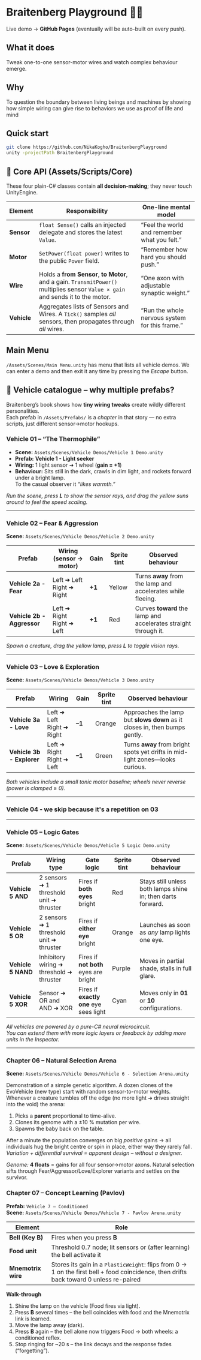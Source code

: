 # Braitenberg Playground 🧩🚗

Live demo → **GitHub Pages** (eventually will be auto-built on every push).

## What it does
Tweak one-to-one sensor-motor wires and watch complex behaviour emerge.

## Why
To question the boundary between living beings and machines by showing how simple wiring can give rise to behaviors we use as proof of life and mind

## Quick start
```bash
git clone https://github.com/NikaKogho/BraitenbergPlayground
unity -projectPath BraitenbergPlayground
```

## 🧠 Core API (Assets/Scripts/Core)

These four plain-C# classes contain **all decision-making**; they never touch UnityEngine.

| Element | Responsibility | One-line mental model |
|---------|----------------|-----------------------|
| **Sensor** | `float Sense()` calls an injected delegate and stores the latest `Value`. | “Feel the world and remember what you felt.” |
| **Motor** | `SetPower(float power)` writes to the public `Power` field. | “Remember how hard you should push.” |
| **Wire** | Holds a **from Sensor**, **to Motor**, and a gain. `TransmitPower()` multiplies sensor `Value × gain` and sends it to the motor. | “One axon with adjustable synaptic weight.” |
| **Vehicle** | Aggregates lists of Sensors and Wires. A `Tick()` samples *all* sensors, then propagates through *all* wires. | “Run the whole nervous system for this frame.” |

## Main Menu
`/Assets/Scenes/Main Menu.unity` has menu that lists all vehicle demos.
We can enter a demo and then exit it any time by pressing the *Escape* button.

## 🚗 Vehicle catalogue – why multiple prefabs?

Braitenberg’s book shows how **tiny wiring tweaks** create wildly different personalities.  
Each prefab in `/Assets/Prefabs/` is a *chapter* in that story — no extra scripts, just different sensor→motor hookups.

### Vehicle 01 – “The Thermophile”
* **Scene:** `Assets/Scenes/Vehicle Demos/Vehicle 1 Demo.unity`
* **Prefab:** **Vehicle 1 - Light seeker**
* **Wiring:** 1 light sensor ➜ 1 wheel (**gain = +1**)
* **Behaviour:** Sits still in the dark, crawls in dim light, and rockets forward under a bright lamp.  
  To the casual observer it *“likes warmth.”*

_Run the scene, press **L** to show the sensor rays, and drag the yellow suns around to feel the speed scaling._

---

### Vehicle 02 – Fear & Aggression  
**Scene:** `Assets/Scenes/Vehicle Demos/Vehicle 2 Demo.unity`

| Prefab | Wiring (sensor → motor) | Gain | Sprite tint | Observed behaviour |
|--------|-------------------------|------|-------------|--------------------|
| **Vehicle 2a - Fear** | Left ➜ Left<br>Right ➜ Right | **+1** | Yellow | Turns **away** from the lamp and accelerates while fleeing. |
| **Vehicle 2b - Aggressor** | Left ➜ Right<br>Right ➜ Left | **+1** | Red | Curves **toward** the lamp and accelerates straight through it. |

*Spawn a creature, drag the yellow lamp, press **L** to toggle vision rays.*

---

### Vehicle 03 – Love & Exploration  
**Scene:** `Assets/Scenes/Vehicle Demos/Vehicle 3 Demo.unity`

| Prefab | Wiring | Gain | Sprite tint | Observed behaviour |
|--------|--------|------|-------------|--------------------|
| **Vehicle 3a - Love** | Left ➜ Left<br>Right ➜ Right | **–1** | Orange | Approaches the lamp but **slows down** as it closes in, then bumps gently. |
| **Vehicle 3b - Explorer** | Left ➜ Right<br>Right ➜ Left | **–1** | Green | Turns **away** from bright spots yet drifts in mid-light zones—looks curious. |

*Both vehicles include a small tonic motor baseline; wheels never reverse (power is clamped ≥ 0).*

---

### Vehicle 04 - we skip because it's a repetition on 03

---

### Vehicle 05 – Logic Gates  
**Scene:** `Assets/Scenes/Vehicle Demos/Vehicle 5 Logic Demo.unity`

| Prefab | Wiring type | Gate logic | Sprite tint | Observed behaviour |
|--------|-------------|------------|-------------|--------------------|
| **Vehicle 5 AND** | 2 sensors ➜ 1 threshold unit ➜ thruster | Fires if **both eyes** bright | Red | Stays still unless both lamps shine in; then darts forward. |
| **Vehicle 5 OR** | 2 sensors ➜ 1 threshold unit ➜ thruster | Fires if **either eye** bright | Orange | Launches as soon as *any* lamp lights one eye. |
| **Vehicle 5 NAND** | Inhibitory wiring ➜ threshold ➜ thruster | Fires if **not both** eyes are bright | Purple | Moves in partial shade, stalls in full glare. |
| **Vehicle 5 XOR** | Sensor ➜ OR and AND ➜ XOR | Fires if **exactly one** eye sees light | Cyan | Moves only in **01** or **10** configurations. |

*All vehicles are powered by a pure-C# neural microcircuit.  
You can extend them with more logic layers or feedback by adding more units in the Inspector.*

---

### Chapter 06 – Natural Selection Arena
**Scene:** `Assets/Scenes/Vehicle Demos/Vehicle 6 - Selection Arena.unity`

Demonstration of a simple genetic algorithm.
A dozen clones of the EvoVehicle (new type) start with random sensor-to-motor weights.  
Whenever a creature tumbles off the edge (no more light ➜ drives straight into the void) the arena:

1. Picks a **parent** proportional to time-alive.  
2. Clones its genome with a ±10 % mutation per wire.  
3. Spawns the baby back on the table.

After a minute the population converges on big *positive* gains → all individuals hug the bright centre or spin in place, either way they rarely fall.  
*Variation + differential survival = apparent design – without a designer.*

*Genome:* **4 floats** = gains for all four sensor→motor axons.  Natural selection sifts
through Fear/Aggressor/Love/Explorer variants and settles on the survivor.

### Chapter 07 – Concept Learning (Pavlov)

**Prefab:** `Vehicle 7 – Conditioned`  
**Scene:** `Assets/Scenes/Vehicle Demos/Vehicle 7 - Pavlov Arena.unity`

| Element | Role |
|---------|------|
| **Bell (Key B)** | Fires when you press **B** |
| **Food unit** | Threshold 0.7 node; lit sensors or (after learning) the bell activate it |
| **Mnemotrix wire** | Stores its gain in a `PlasticWeight`: flips from 0 → 1 on the first bell + food coincidence, then drifts back toward 0 unless re-paired |

**Walk-through**

1. Shine the lamp on the vehicle (Food fires via light).  
2. Press **B** several times – the bell coincides with food and the Mnemotrix link is learned.  
3. Move the lamp away (dark).  
4. Press **B** again – the bell alone now triggers Food → both wheels: a conditioned reflex.  
5. Stop ringing for ~20 s – the link decays and the response fades (“forgetting”).
